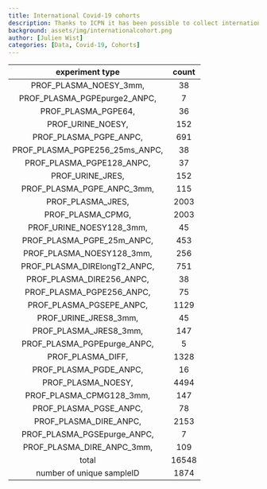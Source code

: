 ```yaml
---
title: International Covid-19 cohorts
description: Thanks to ICPN it has been possible to collect international cohorts of patients infected with Sars-CoV-2.
background: assets/img/internationalcohort.png
author: [Julien Wist]
categories: [Data, Covid-19, Cohorts]
---
```


|        experiment type         | count |
| :----------------------------: | :---: |
|     PROF_PLASMA_NOESY_3mm,     |  38   |
|  PROF_PLASMA_PGPEpurge2_ANPC,  |   7   |
|      PROF_PLASMA_PGPE64,       |  36   |
|       PROF_URINE_NOESY,        |  152  |
|     PROF_PLASMA_PGPE_ANPC,     |  691  |
| PROF_PLASMA_PGPE256_25ms_ANPC, |  38   |
|   PROF_PLASMA_PGPE128_ANPC,    |  37   |
|        PROF_URINE_JRES,        |  152  |
|   PROF_PLASMA_PGPE_ANPC_3mm,   |  115  |
|       PROF_PLASMA_JRES,        | 2003  |
|       PROF_PLASMA_CPMG,        | 2003  |
|    PROF_URINE_NOESY128_3mm,    |  45   |
|   PROF_PLASMA_PGPE_25m_ANPC,   |  453  |
|   PROF_PLASMA_NOESY128_3mm,    |  256  |
|  PROF_PLASMA_DIRElongT2_ANPC,  |  751  |
|   PROF_PLASMA_DIRE256_ANPC,    |  38   |
|   PROF_PLASMA_PGPE256_ANPC,    |  75   |
|    PROF_PLASMA_PGSEPE_ANPC,    | 1129  |
|     PROF_URINE_JRES8_3mm,      |  45   |
|     PROF_PLASMA_JRES8_3mm,     |  147  |
|  PROF_PLASMA_PGPEpurge_ANPC,   |   5   |
|       PROF_PLASMA_DIFF,        | 1328  |
|     PROF_PLASMA_PGDE_ANPC,     |  16   |
|       PROF_PLASMA_NOESY,       | 4494  |
|    PROF_PLASMA_CPMG128_3mm,    |  147  |
|     PROF_PLASMA_PGSE_ANPC,     |  78   |
|     PROF_PLASMA_DIRE_ANPC,     | 2153  |
|  PROF_PLASMA_PGSEpurge_ANPC,   |   7   |
|   PROF_PLASMA_DIRE_ANPC_3mm,   |  109  |
|             total              | 16548 |
|   number of unique sampleID    | 1874  |

